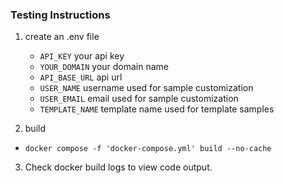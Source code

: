 ### Testing Instructions

1. create an .env file

   - `API_KEY` your api key
   - `YOUR_DOMAIN` your domain name
   - `API_BASE_URL` api url
   - `USER_NAME` username used for sample customization
   - `USER_EMAIL` email used for sample customization
   - `TEMPLATE_NAME` template name used for template samples

2. build

- `docker compose -f 'docker-compose.yml' build --no-cache`

3. Check docker build logs to view code output.
